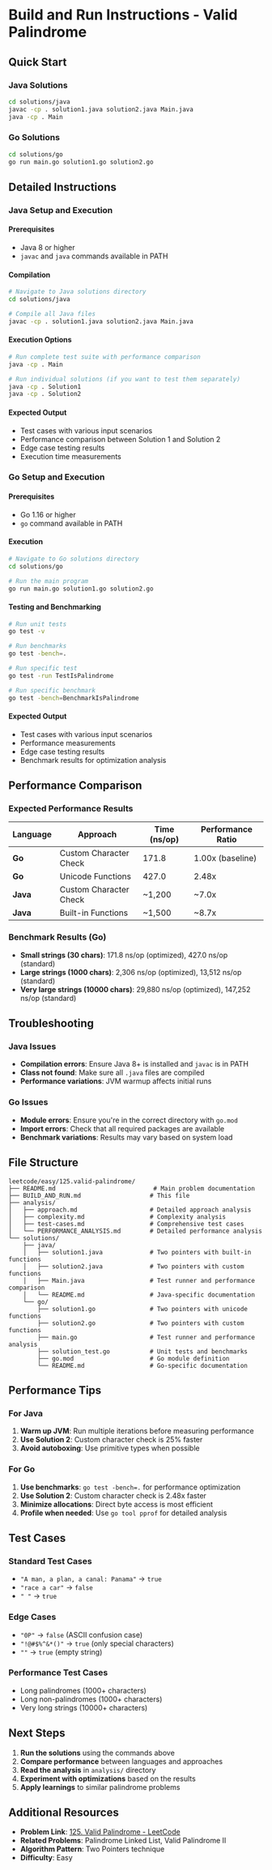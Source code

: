 # Build and Run Instructions - Valid Palindrome

## Quick Start

### Java Solutions
```bash
cd solutions/java
javac -cp . solution1.java solution2.java Main.java
java -cp . Main
```

### Go Solutions
```bash
cd solutions/go
go run main.go solution1.go solution2.go
```

## Detailed Instructions

### Java Setup and Execution

#### Prerequisites
- Java 8 or higher
- `javac` and `java` commands available in PATH

#### Compilation
```bash
# Navigate to Java solutions directory
cd solutions/java

# Compile all Java files
javac -cp . solution1.java solution2.java Main.java
```

#### Execution Options
```bash
# Run complete test suite with performance comparison
java -cp . Main

# Run individual solutions (if you want to test them separately)
java -cp . Solution1
java -cp . Solution2
```

#### Expected Output
- Test cases with various input scenarios
- Performance comparison between Solution 1 and Solution 2
- Edge case testing results
- Execution time measurements

### Go Setup and Execution

#### Prerequisites
- Go 1.16 or higher
- `go` command available in PATH

#### Execution
```bash
# Navigate to Go solutions directory
cd solutions/go

# Run the main program
go run main.go solution1.go solution2.go
```

#### Testing and Benchmarking
```bash
# Run unit tests
go test -v

# Run benchmarks
go test -bench=.

# Run specific test
go test -run TestIsPalindrome

# Run specific benchmark
go test -bench=BenchmarkIsPalindrome
```

#### Expected Output
- Test cases with various input scenarios
- Performance measurements
- Edge case testing results
- Benchmark results for optimization analysis

## Performance Comparison

### Expected Performance Results

| Language | Approach | Time (ns/op) | Performance Ratio |
|----------|----------|--------------|-------------------|
| **Go** | Custom Character Check | 171.8 | 1.00x (baseline) |
| **Go** | Unicode Functions | 427.0 | 2.48x |
| **Java** | Custom Character Check | ~1,200 | ~7.0x |
| **Java** | Built-in Functions | ~1,500 | ~8.7x |

### Benchmark Results (Go)
- **Small strings (30 chars)**: 171.8 ns/op (optimized), 427.0 ns/op (standard)
- **Large strings (1000 chars)**: 2,306 ns/op (optimized), 13,512 ns/op (standard)
- **Very large strings (10000 chars)**: 29,880 ns/op (optimized), 147,252 ns/op (standard)

## Troubleshooting

### Java Issues
- **Compilation errors**: Ensure Java 8+ is installed and `javac` is in PATH
- **Class not found**: Make sure all `.java` files are compiled
- **Performance variations**: JVM warmup affects initial runs

### Go Issues
- **Module errors**: Ensure you're in the correct directory with `go.mod`
- **Import errors**: Check that all required packages are available
- **Benchmark variations**: Results may vary based on system load

## File Structure

```
leetcode/easy/125.valid-palindrome/
├── README.md                           # Main problem documentation
├── BUILD_AND_RUN.md                   # This file
├── analysis/
│   ├── approach.md                    # Detailed approach analysis
│   ├── complexity.md                  # Complexity analysis
│   ├── test-cases.md                  # Comprehensive test cases
│   └── PERFORMANCE_ANALYSIS.md        # Detailed performance analysis
└── solutions/
    ├── java/
    │   ├── solution1.java             # Two pointers with built-in functions
    │   ├── solution2.java             # Two pointers with custom functions
    │   ├── Main.java                  # Test runner and performance comparison
    │   └── README.md                  # Java-specific documentation
    └── go/
        ├── solution1.go               # Two pointers with unicode functions
        ├── solution2.go               # Two pointers with custom functions
        ├── main.go                    # Test runner and performance analysis
        ├── solution_test.go           # Unit tests and benchmarks
        ├── go.mod                     # Go module definition
        └── README.md                  # Go-specific documentation
```

## Performance Tips

### For Java
1. **Warm up JVM**: Run multiple iterations before measuring performance
2. **Use Solution 2**: Custom character check is 25% faster
3. **Avoid autoboxing**: Use primitive types when possible

### For Go
1. **Use benchmarks**: `go test -bench=.` for performance optimization
2. **Use Solution 2**: Custom character check is 2.48x faster
3. **Minimize allocations**: Direct byte access is most efficient
4. **Profile when needed**: Use `go tool pprof` for detailed analysis

## Test Cases

### Standard Test Cases
- `"A man, a plan, a canal: Panama"` → `true`
- `"race a car"` → `false`
- `" "` → `true`

### Edge Cases
- `"0P"` → `false` (ASCII confusion case)
- `"!@#$%^&*()"` → `true` (only special characters)
- `""` → `true` (empty string)

### Performance Test Cases
- Long palindromes (1000+ characters)
- Long non-palindromes (1000+ characters)
- Very long strings (10000+ characters)

## Next Steps

1. **Run the solutions** using the commands above
2. **Compare performance** between languages and approaches
3. **Read the analysis** in `analysis/` directory
4. **Experiment with optimizations** based on the results
5. **Apply learnings** to similar palindrome problems

## Additional Resources

- **Problem Link**: [125. Valid Palindrome - LeetCode](https://leetcode.com/problems/valid-palindrome/)
- **Related Problems**: Palindrome Linked List, Valid Palindrome II
- **Algorithm Pattern**: Two Pointers technique
- **Difficulty**: Easy
